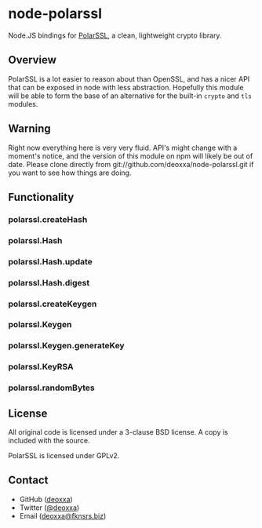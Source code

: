 node-polarssl
=============

Node.JS bindings for [PolarSSL](https://polarssl.org/), a clean, lightweight
crypto library.

Overview
--------

PolarSSL is a lot easier to reason about than OpenSSL, and has a nicer API that
can be exposed in node with less abstraction. Hopefully this module will be able
to form the base of an alternative for the built-in `crypto` and `tls` modules.

Warning
-------

Right now everything here is very very fluid. API's might change with a moment's
notice, and the version of this module on npm will likely be out of date. Please
clone directly from git://github.com/deoxxa/node-polarssl.git if you want to see
how things are doing.

Functionality
-------------

### polarssl.createHash

### polarssl.Hash

### polarssl.Hash.update

### polarssl.Hash.digest

### polarssl.createKeygen

### polarssl.Keygen

### polarssl.Keygen.generateKey

### polarssl.KeyRSA

### polarssl.randomBytes

License
-------

All original code is licensed under a 3-clause BSD license. A copy is included
with the source.

PolarSSL is licensed under GPLv2.

Contact
-------

* GitHub ([deoxxa](http://github.com/deoxxa))
* Twitter ([@deoxxa](http://twitter.com/deoxxa))
* Email ([deoxxa@fknsrs.biz](mailto:deoxxa@fknsrs.biz))
